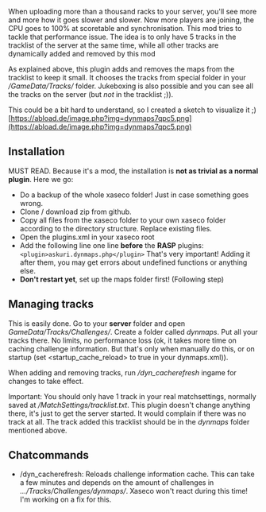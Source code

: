 
When uploading more than a thousand racks to your server, you'll see more and more how it goes slower and slower. Now more players are joining, the CPU goes to 100% at scoretable and synchronisation. This mod tries to tackle that performance issue.
The idea is to only have 5 tracks in the tracklist of the server at the same time, while all other tracks are dynamically added and removed by this mod

As explained above, this plugin adds and removes the maps from the tracklist to keep it small. It chooses the tracks from special folder in your */GameData/Tracks/* folder. Jukeboxing is also possible and you can see all the tracks on the server (but *not* in the tracklist ;)).

This could be a bit hard to understand, so I created a sketch to visualize it ;) [https://abload.de/image.php?img=dynmaps7qpc5.png](https://abload.de/image.php?img=dynmaps7qpc5.png)


## Installation

MUST READ. Because it's a mod, the installation is **not as trivial as a normal plugin**.
Here we go:
* Do a backup of the whole xaseco folder! Just in case something goes wrong.
* Clone / download zip from github.
* Copy all files from the xaseco folder to your own xaseco folder according to the directory structure. Replace existing files.
* Open the plugins.xml in your xaseco root
* Add the following line one line **before** the **RASP** plugins:
`<plugin>askuri.dynmaps.php</plugin>`
That's very important! Adding it after them, you may get errors about undefined functions or anything else.
* **Don't restart yet**, set up the maps folder first! (Following step)


## Managing tracks

This is easily done. Go to your **server** folder and open *GameData/Tracks/Challenges/*. Create a folder called *dynmaps*. Put all your tracks there. No limits, no performance loss (ok, it takes more time on caching challenge information. But that's only when manually do this, or on startup (set <startup_cache_reload> to true in your dynmaps.xml)).

When adding and removing tracks, run */dyn_cacherefresh* ingame for changes to take effect.

Important: You should only have 1 track in your real matchsettings, normally saved at */MatchSettings/tracklist.txt*. This plugin doesn't change anything there, it's just to get the server started. It would complain if there was no track at all. The track added this tracklist should be in the *dynmaps* folder mentioned above.


## Chatcommands
* /dyn_cacherefresh: Reloads challenge information cache. This can take a few minutes and depends on the amount of challenges in *.../Tracks/Challenges/dynmaps/*. Xaseco won't react during this time! I'm working on a fix for this.

